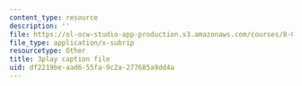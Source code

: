 ```yaml
---
content_type: resource
description: ''
file: https://ol-ocw-studio-app-production.s3.amazonaws.com/courses/8-01sc-classical-mechanics-fall-2016/df2219beaad655fa9c2a277685a9dd4a_9yFkrh7-igc.vtt
file_type: application/x-subrip
resourcetype: Other
title: 3play caption file
uid: df2219be-aad6-55fa-9c2a-277685a9dd4a
---
```

